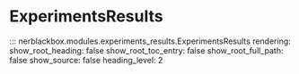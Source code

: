 # ExperimentsResults
::: nerblackbox.modules.experiments_results.ExperimentsResults
    rendering:
        show_root_heading: false
        show_root_toc_entry: false
        show_root_full_path: false
        show_source: false
        heading_level: 2
